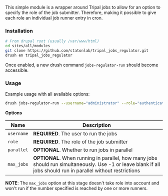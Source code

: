 This simple module is a wrapper around Tripal jobs to allow for an option to specify
the role of the job submitter. Therefore, making it possible to give each role an
individual job runner entry in cron.

### Installation
```bash
# From drupal root (usually /var/www/html)
cd sites/all/modules
git clone https://github.com/statonlab/tripal_jobs_regulator.git
drush en tripal_jobs_regulator
```

Once enabled, a new drush command `jobs-regulator-run` should become accessible.

### Usage
Example usage with all available options:
```bash
drush jobs-regulator-run --username="administrator" --role="authenticated user" --parallel=1 --max_jobs=3 --root=/var/www/html
```

**Options**

| Name | Description |
| ---- | ----------- |
| `username` | **REQUIRED**. The user to run the jobs |
| `role` | **REQUIRED**. The role of the job submitter |
| `parallel` | **OPTIONAL**. Whether to run jobs in parallel |
| `max_jobs` | **OPTIONAL**. When running in parallel, how many jobs should run simultaneously. Use -1 or leave blank if all jobs should run in parallel without restrictions |

**NOTE**: The `max_jobs` option at this stage doesn't take role into account and won't
run if the number specified is reached by one or more runners.
